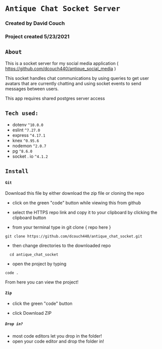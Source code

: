 # `Antique Chat Socket Server`

### Created by David Couch

### Project created 5/23/2021

## `About`

This is a socket server for my social media application ( https://github.com/dcouch440/antique_social_media )

This socket handles chat communications by using queries to get user avatars that are currently chatting and using socket events to send messages between users.
  
This app requires shared postgres server access
  
## `Tech used:`
  - dotenv `^10.0.0`
  - eslint `^7.27.0`
  - express `^4.17.1`
  - knex `^0.95.6`
  - nodemon `^2.0.7`
  - pg `^8.6.0`
  - socket . io `^4.1.2`
  
## `Install`

#### `Git`
Download this file by either download the zip file or cloning the repo

- click on the green "code" button while viewing this from github

- select the HTTPS repo link and copy it to your clipboard by clicking the clipboard button

- from your terminal type in git clone { repo here }

```
git clone https://github.com/dcouch440/antique_chat_socket.git
```

- then change directories to the downloaded repo

```
  cd antique_chat_socket
```

- open the project by typing

```
code .
```
  
From here you can view the project!
  
#### `Zip`
  
- click the green "code" button
  
- click Download ZIP
  
##### `Drop in?`
- most code editors let you drop in the folder!
- open your code editor and drop the folder in!
